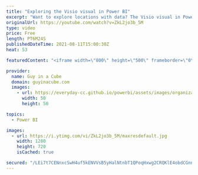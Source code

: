 ```yaml
---
title: "Exploring the Visio visual in Power BI"
excerpt: "Want to explore locations with data? The Visio visual in Power BI helps you do just that! Patrick looks at how to set it up and help use your data to highlight areas within a Visio diagram.  Download Sample: https://guyinacu.be/visiosample  Documentation: https://support.microsoft.com/office/add-visio-visuals-to-power-bi-reports-4f09be62-f436-45c2-93b0-4a0f66b1f5a7"
originalUrl: https://youtube.com/watch?v=ZkL2jo3b_5M
type: video
price: Free
length: PT6M24S
publishedDateTime: 2021-08-11T15:00:30Z
heat: 53

featuredContent: "<iframe width=\"800\" height=\"500\" frameborder=\"0\" src=\"https://www.youtube.com/embed/ZkL2jo3b_5M\" allow=\"accelerometer; autoplay; encrypted-media; gyroscope; picture-in-picture\" allowfullscreen></iframe>"

provider:
  name: Guy in a Cube
  domain: guyinacube.com
  images:
    - url: https://everyday-cc.github.io/powerbi/assets/images/organizations/guyinacube.com-50x50.jpg
      width: 50
      height: 50

topics:
  - Power BI

images:
  - url: https://i.ytimg.com/vi/ZkL2jo3b_5M/maxresdefault.jpg
    width: 1280
    height: 720
    isCached: true

secured: "/LEi7t7CENnxcSwH4uf5kENVVsB5yHalNtnbT1QPoqHxwg2CRQKlE4obdCGnnwKDUYaB+5jk0Xg61FR3ukSu6UhKpv7RVBO1TAST34zfL9VwMQgryXc/aBnUelC9OIjiJb2Ogo3DsxZn03WeudYBYyEwgZx1Pn2f6piGNmONqAN9yxE/3Diev/8rEre9C7UhR7Tc3qlfDCiuNQmqqAIR5aGumiW+P+SHg1uhOz7z0fTJc9IrU9Th9/tDHfD4oBfWwfjEBpEJ0Db2TMh93lgi5zKWLzZaJ03J9U8SO1il03o1bxJJFj4JDMsoLXM9FDsgWIpqQk4KYZhHQXTWM6NTOauL20qBB/XU7lSIaRlP6fyZ9OOYPRiZxP7OoDdSr4NlLh0NKhP7cU9tPK5rY6w1FrUBcIgbb0+4ZOOqhaLzZmk=;FuNZO0RbiGWSo3s2cHaVYQ=="
---
```


